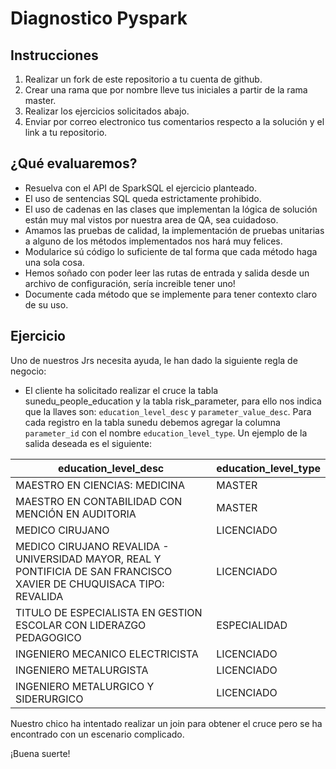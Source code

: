 # Diagnostico Pyspark

## Instrucciones

1. Realizar un fork de este repositorio a tu cuenta de github.
2. Crear una rama que por nombre lleve tus iniciales a partir de la rama master.
3. Realizar los ejercicios solicitados abajo.
4. Enviar por correo electronico tus comentarios respecto a la solución y el link a tu repositorio.

## ¿Qué evaluaremos?

* Resuelva con el API de SparkSQL el ejercicio planteado.
* El uso de sentencias SQL queda estrictamente prohibido.
* El uso de cadenas en las clases que implementan la lógica de solución están muy mal vistos por nuestra area de QA, sea
  cuidadoso.
* Amamos las pruebas de calidad, la implementación de pruebas unitarias a alguno de los métodos implementados nos hará
  muy felices.
* Modularice sú código lo suficiente de tal forma que cada método haga una sola cosa.
* Hemos soñado con poder leer las rutas de entrada y salida desde un archivo de configuración, sería increible tener
  uno!
* Documente cada método que se implemente para tener contexto claro de su uso.

## Ejercicio

Uno de nuestros Jrs necesita ayuda, le han dado la siguiente regla de negocio:
* El cliente ha solicitado realizar el cruce la tabla sunedu_people_education y la tabla risk_parameter, para ello nos
indica que la llaves son: `education_level_desc` y `parameter_value_desc`. Para cada registro en la tabla sunedu debemos
agregar la columna `parameter_id` con el nombre `education_level_type`. Un ejemplo de la salida deseada es el siguiente:

| education_level_desc | education_level_type |
| -------------------- | -------------------- |
|MAESTRO EN CIENCIAS: MEDICINA|MASTER|
|MAESTRO EN CONTABILIDAD CON MENCIÓN EN AUDITORIA|MASTER|
|MEDICO CIRUJANO|LICENCIADO|
|MEDICO CIRUJANO REVALIDA - UNIVERSIDAD MAYOR, REAL Y PONTIFICIA DE SAN FRANCISCO XAVIER DE CHUQUISACA TIPO: REVALIDA|LICENCIADO|
|TITULO DE ESPECIALISTA EN GESTION ESCOLAR CON LIDERAZGO PEDAGOGICO|ESPECIALIDAD|
|INGENIERO MECANICO ELECTRICISTA|LICENCIADO|
|INGENIERO METALURGISTA|LICENCIADO|
|INGENIERO METALURGICO Y SIDERURGICO|LICENCIADO|

Nuestro chico ha intentado realizar un join para obtener el cruce pero se ha encontrado con un escenario complicado.

¡Buena suerte!

